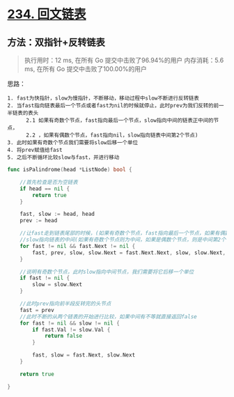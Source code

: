 # [234. 回文链表](https://leetcode-cn.com/problems/palindrome-linked-list/)

## 方法：双指针+反转链表

> 执行用时：12 ms, 在所有 Go 提交中击败了96.94%的用户
> 		内存消耗：5.6 ms, 在所有 Go 提交中击败了100.00%的用户

思路：

```
1. fast为快指针，slow为慢指针，不断移动，移动过程中slow不断进行反转链表
2. 当fast指向链表最后一个节点或者fast为nil的时候就停止，此时prev为我们反转的前一半链表的表头
      2.1 如果有奇数个节点，fast指向最后一个节点，slow指向中间的链表正中间的节点，
      2.2 ，如果有偶数个节点，fast指向nil，slow指向链表中间第2个节点)
3. 此时如果有奇数个节点我们需要将slow后移一个单位
4. 将prev赋值给fast
5. 之后不断循环比较slow与fast，并进行移动
```

```go
func isPalindrome(head *ListNode) bool {

	//首先检查是否为空链表
	if head == nil {
		return true
	}

	fast, slow := head, head
	prev := head

	//让fast走到链表尾部的时候，(如果有奇数个节点，fast指向最后一个节点，如果有偶数个节点，fast指向nil)
	//slow指向链表的中间(如果有奇数个节点则为中间，如果是偶数个节点，则是中间第2个节点)
	for fast != nil && fast.Next != nil {
		fast, prev, slow, slow.Next = fast.Next.Next, slow, slow.Next, prev
	}

	//说明有奇数个节点，此时slow指向中间节点，我们需要将它后移一个单位
	if fast != nil {
		slow = slow.Next
	}

	//此时prev指向前半段反转完的头节点
	fast = prev
	//此时不断的从两个链表的开始进行比较，如果中间有不等就直接返回false
	for fast != nil && slow != nil {
		if fast.Val != slow.Val {
			return false
		}

		fast, slow = fast.Next, slow.Next
	}

	return true

}
```

